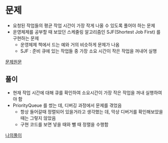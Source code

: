 # 문제
- 요청된 작업들의 평균 작업 시간이 가장 작게 나올 수 있도록 풀어야 하는 문제
- 운영체제를 공부할 때 보았던 스케줄링 알고리즘인 SJF(Shortest Job First) 를 구현하는 문제
  - 운영체제 책에서 드는 예와 거의 비슷하게 문제가 나옴
  - SJF  : 준비 큐에 있는 작업들 중 가장 소요 시간이 작은 작업을 꺼내어 실행

[문제원문](https://programmers.co.kr/learn/courses/30/lessons/42627)

## 풀이
- 현재 작업 시간에 대해 큐를 확인하여 소요시간이 가장 작은 작업을 꺼내 실행하여야 함
- PriorityQueue 를 썼는 데, 디버깅 과정에서 문제를 겪었음
  - 항상 들어갈때 정렬되어 있을거라고 생각했는 데, 막상 디버거를 확인해보았을 때는 그렇지 않았음
  - 구현 코드를 보면 넣을 때와 뺄 때 정렬을 수행함

[나의풀이](https://github.com/pch8388/study-algorithm/blob/master/src/main/java/me/programmers/etc/ps_42627/Job.java)

